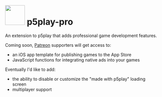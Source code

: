 # <img src="https://p5play.org/assets/p5play-pro_logo.png" width="64"> p5play-pro

An extension to p5play that adds professional game development features.

Coming soon, [Patreon][] supporters will get access to:

- an iOS app template for publishing games to the App Store
- JavaScript functions for integrating native ads into your games

Eventually I'd like to add:

- the ability to disable or customize the "made with p5play" loading screen
- multiplayer support

[Patreon]: https://www.patreon.com/p5play
